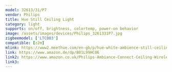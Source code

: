 ```yaml
---
model: 32613/31/P7
vendor: Philips
title: Hue Still Ceiling Light
category: light
supports: on/off, brightness, colortemp, power-on behavior
image: /assets/images/devices/Philips_3261331P7.jpg
zigbeemodel: ['LTC003']
compatible: [z2m]
mlink: https://www2.meethue.com/en-gb/p/hue-white-ambience-still-ceiling-light/3261331P7
link: https://www.amazon.de/dp/B01L99HC06
link2: https://www.amazon.co.uk/Philips-Ambiance-Connect-Ceiling-Wireless/dp/B01L99HC06
link3: 
---
```

